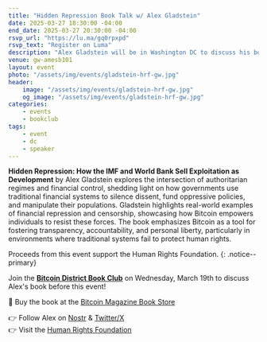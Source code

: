 ```yaml
---
title: "Hidden Repression Book Talk w/ Alex Gladstein"
date: 2025-03-27 18:30:00 -04:00
end_date: 2025-03-27 20:30:00 -04:00
rsvp_url: "https://lu.ma/gq0rpxpd"
rsvp_text: "Register on Luma"
description: "Alex Gladstein will be in Washington DC to discuss his book Hidden Repression: How the IMF and World Bank Sell Exploitation as Development."
venue: gw-amesb101
layout: event
photo: "/assets/img/events/gladstein-hrf-gw.jpg"
header:
    image: "/assets/img/events/gladstein-hrf-gw.jpg"
    og_image: "/assets/img/events/gladstein-hrf-gw.jpg"
categories:
    - events
    - bookclub
tags:
    - event
    - dc
    - speaker
---
```


**Hidden Repression: How the IMF and World Bank Sell Exploitation as Development** by Alex Gladstein explores the intersection of authoritarian regimes and financial control, shedding light on how governments use traditional financial systems to silence dissent, fund oppressive policies, and manipulate their populations. Gladstein highlights real-world examples of financial repression and censorship, showcasing how Bitcoin empowers individuals to resist these forces. The book emphasizes Bitcoin as a tool for fostering transparency, accountability, and personal liberty, particularly in environments where traditional systems fail to protect human rights.

Proceeds from this event support the Human Rights Foundation.
{: .notice--primary}

Join the [**Bitcoin District Book Club**](https://www.meetup.com/bitcoin-district/events/305917608) on Wednesday, March 19th to discuss Alex's book before this event!

📙 Buy the book at the [Bitcoin Magazine Book Store](https://store.bitcoinmagazine.com/collections/books/products/hidden-repression)  

👉 Follow Alex on [Nostr](http://primal.net/gladstein) & [Twitter/X](https://x.com/gladstein)  
👉 Visit the [Human Rights Foundation](https://hrf.org/)